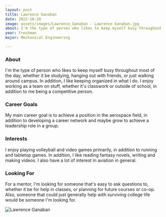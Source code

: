 ```yaml
---
layout: post
title: Lawrence Ganaban 
date: 2022-10-20
image: assets/images/Lawrence_Ganaban - Lawrence Ganaban.jpg
about: I'm the type of person who likes to keep myself busy throughout most of the day, whether it be studying, hanging out with friends, or just walking around campus. In addition, I like keeping organized in what I do. I enjoy working as a team on stuff, whether it's classwork or outside of school, in addition to me being a competitive person.
year: Freshman
major: Mechanical Engineering

---
```


### About

I'm the type of person who likes to keep myself busy throughout most of the day, whether it be studying, hanging out with friends, or just walking around campus. In addition, I like keeping organized in what I do. I enjoy working as a team on stuff, whether it's classwork or outside of school, in addition to me being a competitive person.

### Career Goals

My main career goal is to achieve a position in the aerospace field, in addition to developing a career network and maybe grow to achieve a leadership role in a group.

### Interests

I enjoy playing volleyball and video games primarily, in addition to running and tabletop games. In addition, I like reading fantasy novels, writing and making videos. I also have a lot of interest in aviation in general.

### Looking For

For a mentor, I'm looking for someone that's easy to ask questions to, whether it be for help in classes, or planning for future courses or co-op. Also, someone that could just generally help with surviving college life would be someone I'm looking for.

<div class="text-center my-5">
    <img src="https://sase-drexel.github.io/mentorship-2021/assets/images/Lawrence-Ganaban.jpg" alt="Lawrence Ganaban" class="rounded post-img" />
</div>
